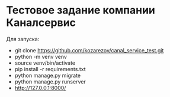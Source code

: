 # Тестовое задание компании Каналсервис

Для запуска:
- git clone https://github.com/kozarezov/canal_service_test.git
- python -m venv venv
- source venv/bin/activate
- pip install -r requirements.txt
- python manage.py migrate
- python manage.py runserver
- http://127.0.0.1:8000/
